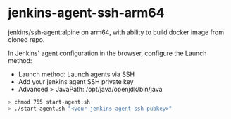# jenkins-agent-ssh-arm64
jenkins/ssh-agent:alpine on arm64, with ability to build docker image from cloned repo.

In Jenkins' agent configuration in the browser, configure the Launch method:
- Launch method: Launch agents via SSH
- Add your jenkins agent SSH private key
- Advanced > JavaPath: /opt/java/openjdk/bin/java

```sh
> chmod 755 start-agent.sh
> ./start-agent.sh "<your-jenkins-agent-ssh-pubkey>"
```
